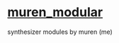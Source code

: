 # [muren_modular](http://muren-modular.com/ "our glorious homepage")
synthesizer modules by muren (me)
